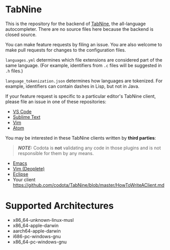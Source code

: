 # TabNine

This is the repository for the backend of [TabNine](https://tabnine.com), the all-language autocompleter.
There are no source files here because the backend is closed source.

You can make feature requests by filing an issue. You are also welcome to make pull requests for changes to the configuration files.

`languages.yml` determines which file extensions are considered part of the same language. (For example, identifiers from `.c` files will be suggested in `.h` files.)

`language_tokenization.json` determines how languages are tokenized. For example, identifiers can contain dashes in Lisp, but not in Java.

If your feature request is specific to a particular editor's TabNine client, please file an issue in one of these repositories:

- [VS Code](https://github.com/zxqfl/tabnine-vscode)
- [Sublime Text](https://github.com/zxqfl/tabnine-sublime)
- [Vim](https://github.com/zxqfl/tabnine-vim)
- [Atom](https://github.com/zxqfl/tabnine-atom)

You may be interested in these TabNine clients written by **third parties**:

> **_NOTE:_** Codota is **not** validating any code in those plugins and is not responsible for them by any means.
- [Emacs](https://github.com/TommyX12/company-tabnine)
- [Vim (Deoplete)](https://github.com/tbodt/deoplete-tabnine)
- [Eclipse](https://github.com/GitPopcorn/tabnine-eclipse)
- Your client https://github.com/codota/TabNine/blob/master/HowToWriteAClient.md

# Supported Architectures
- x86_64-unknown-linux-musl
- x86_64-apple-darwin
- aarch64-apple-darwin
- i686-pc-windows-gnu
- x86_64-pc-windows-gnu
